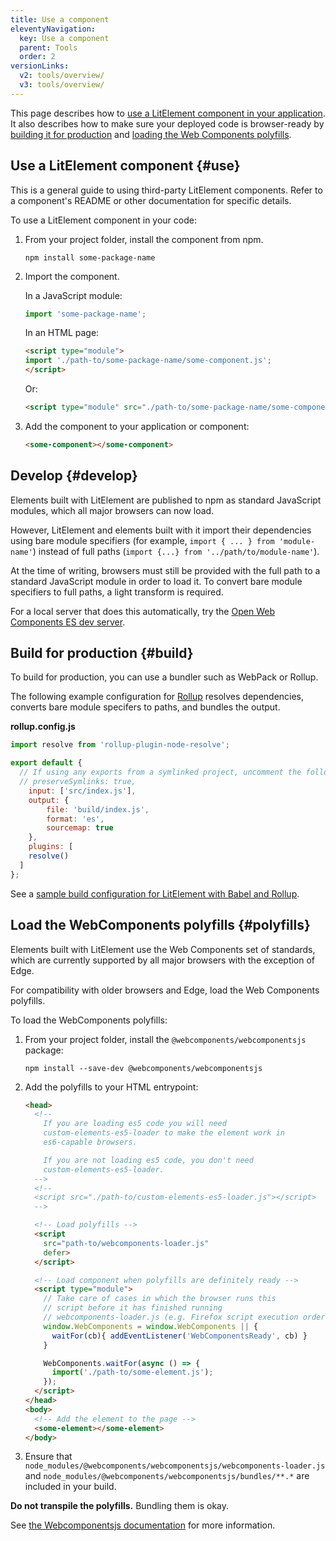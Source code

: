 ```yaml
---
title: Use a component
eleventyNavigation:
  key: Use a component
  parent: Tools
  order: 2
versionLinks:
  v2: tools/overview/
  v3: tools/overview/
---
```


This page describes how to [use a LitElement component in your application](#use). It also describes how to make sure your deployed code is browser-ready by [building it for production](#build) and [loading the Web Components polyfills](#polyfills).

## Use a LitElement component {#use}

This is a general guide to using third-party LitElement components. Refer to a component's README or other documentation for specific details.

To use a LitElement component in your code:

1.  From your project folder, install the component from npm.

    ```
    npm install some-package-name
    ```

2.  Import the component.

    In a JavaScript module:

    ```js
    import 'some-package-name';
    ```

    In an HTML page:

    ```html
    <script type="module">
    import './path-to/some-package-name/some-component.js';
    </script>
    ```

    Or:

    ```html
    <script type="module" src="./path-to/some-package-name/some-component.js"></script>
    ```

3.  Add the component to your application or component:

    ```html
    <some-component></some-component>
    ```

## Develop {#develop}

Elements built with LitElement are published to npm as standard JavaScript modules, which all major browsers can now load.

However, LitElement and elements built with it import their dependencies using bare module specifiers (for example, `import { ... } from 'module-name'`) instead of full paths (`import {...} from '../path/to/module-name'`).

At the time of writing, browsers must still be provided with the full path to a standard JavaScript module in order to load it. To convert bare module specifiers to full paths, a light transform is required.

For a local server that does this automatically, try the <a href="https://www.npmjs.com/package/es-dev-server" target="_blank" rel="noopener">Open Web Components ES dev server</a>.

## Build for production {#build}

To build for production, you can use a bundler such as WebPack or Rollup.

The following example configuration for <a href="https://rollupjs.org/guide/en" target="_blank" rel="noopener">Rollup</a> resolves dependencies, converts bare module specifers to paths, and bundles the output.

**rollup.config.js**

```js
import resolve from 'rollup-plugin-node-resolve';

export default {
  // If using any exports from a symlinked project, uncomment the following:
  // preserveSymlinks: true,
	input: ['src/index.js'],
	output: {
		file: 'build/index.js',
		format: 'es',
		sourcemap: true
	},
	plugins: [
    resolve()
  ]
};
```

See a <a href="https://github.com/PolymerLabs/lit-element-build-rollup/blob/master/src/index.html" target="_blank" rel="noopener">sample build configuration for LitElement with Babel and Rollup</a>.

## Load the WebComponents polyfills {#polyfills}

Elements built with LitElement use the Web Components set of standards, which are currently supported by all major browsers with the exception of Edge.

For compatibility with older browsers and Edge, load the Web Components polyfills.

To load the WebComponents polyfills:

1.  From your project folder, install the `@webcomponents/webcomponentsjs` package:

    ```
    npm install --save-dev @webcomponents/webcomponentsjs
    ```

2.  Add the polyfills to your HTML entrypoint:

    ```html
    <head>
      <!--
        If you are loading es5 code you will need
        custom-elements-es5-loader to make the element work in
        es6-capable browsers.

        If you are not loading es5 code, you don't need
        custom-elements-es5-loader.
      -->
      <!--
      <script src="./path-to/custom-elements-es5-loader.js"></script>
      -->

      <!-- Load polyfills -->
      <script
        src="path-to/webcomponents-loader.js"
        defer>
      </script>

      <!-- Load component when polyfills are definitely ready -->
      <script type="module">
        // Take care of cases in which the browser runs this
        // script before it has finished running
        // webcomponents-loader.js (e.g. Firefox script execution order)
        window.WebComponents = window.WebComponents || {
          waitFor(cb){ addEventListener('WebComponentsReady', cb) }
        }

        WebComponents.waitFor(async () => {
          import('./path-to/some-element.js');
        });
      </script>
    </head>
    <body>
      <!-- Add the element to the page -->
      <some-element></some-element>
    </body>
    ```

3.  Ensure that `node_modules/@webcomponents/webcomponentsjs/webcomponents-loader.js` and `node_modules/@webcomponents/webcomponentsjs/bundles/**.*` are included in your build.

<div class="alert">

**Do not transpile the polyfills.** Bundling them is okay.

</div>

See <a href="https://github.com/webcomponents/polyfills/tree/master/packages/webcomponentsjs#readme" target="_blank" rel="noopener">the Webcomponentsjs documentation</a> for more information.
